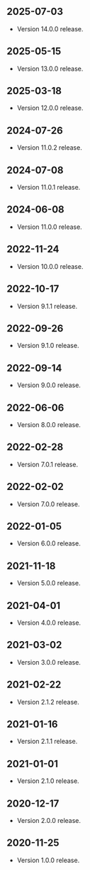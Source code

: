 ## 2025-07-03

- Version 14.0.0 release.

## 2025-05-15

- Version 13.0.0 release.

## 2025-03-18

- Version 12.0.0 release.

## 2024-07-26

- Version 11.0.2 release.

## 2024-07-08

- Version 11.0.1 release.

## 2024-06-08

- Version 11.0.0 release.

## 2022-11-24

- Version 10.0.0 release.

## 2022-10-17

- Version 9.1.1 release.

## 2022-09-26

- Version 9.1.0 release.

## 2022-09-14

- Version 9.0.0 release.

## 2022-06-06

- Version 8.0.0 release.

## 2022-02-28

- Version 7.0.1 release.

## 2022-02-02

- Version 7.0.0 release.

## 2022-01-05

- Version 6.0.0 release.

## 2021-11-18

- Version 5.0.0 release.

## 2021-04-01

- Version 4.0.0 release.

## 2021-03-02

- Version 3.0.0 release.

## 2021-02-22

- Version 2.1.2 release.

## 2021-01-16

- Version 2.1.1 release.

## 2021-01-01

- Version 2.1.0 release.

## 2020-12-17

- Version 2.0.0 release.

## 2020-11-25

- Version 1.0.0 release.
